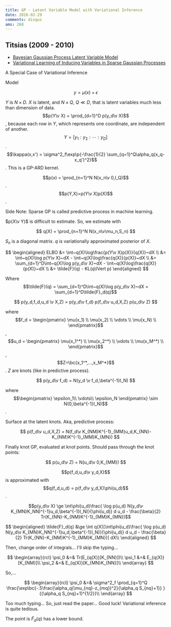 ```yaml
---
title: GP - Latent Variable Model with Variational Inference
date: 2016-02-29
comments: disqus
ams: 268
---
```


## Titsias (2009 - 2010)

- [Bayesian Gaussian Process Latent Variable Model][1]
- [Variational Learning of Inducing Variables in Sparse Gaussian Processes][2]

A Special Case of Variational Inference

Model

$$
  y = \mu(x) + \epsilon
$$

$Y$ is $N\times D$. $X$ is latent, and $N\times Q$, $Q \ll D$, that is latent variables much less than dimension of data. $$p(Y\v X) = \prod_{d=1}^D p(y_d\v X)$$, because each row in $Y$, which represents one coordinate, are independent of another. $$Y=[y_1:y_2:\cdots:y_D]$$. $$\kappa(x,x') = \sigma^2_f\exp\p{-\frac{1}{2} \sum_{q=1}^Q\alpha_q(x_q-x_q')^2}$$. This is a GP-ARD kernel.

$$p(x) = \prod_{n=1}^N N(x_n\v 0,I_Q)$$. $$p(Y,X)=p(Y\v X)p(X)$$.

Side Note: Sparse GP is called predictive process in machine learning.

$p(X\v Y)$ is difficult to estimate. So, we estimate with

$$
  q(X) = \prod_{n=1}^N N(x_n\v\mu_n,S_n)
$$

$S_n$ is a diagonal matrix. $q$ is variationally approximated posterior of $X$.

$$
\begin{aligned}
  ELBO &= \int~q(X)\log\frac{p(Y\v X)p(X)}{q(X)}~dX \\
  &= \int~q(X)\log p(Y\v X)~dX - \int~q(X)\log\frac{q(X)}{p(X)}~dX \\
  &= \sum_{d=1}^D\int~q(X)\log p(y_d\v X)~dX - \int~q(X)\log\frac{q(X)}{p(X)}~dX \\
  &= \tilde{F}(q) - KL(q\lVert p)
\end{aligned}
$$

Where $$\tilde{F}(q) = \sum_{d=1}^D\int~q(X)\log p(y_d\v X)~dX = \sum_{d=1}^D\tilde{F}_d(q)$$

$$
  p(y_d,f_d,u_d \v X,Z) = p(y_d\v f_d) p(f_d\v u_d,X,Z) p(u_d\v Z)
$$

where $$f_d = \begin{pmatrix}  \mu(x_1) \\ \mu(x_2) \\ \vdots \\ \mu(x_N) \\ \end{pmatrix}$$,
$$u_d = \begin{pmatrix}  \mu(x_1^*) \\ \mu(x_2^*) \\ \vdots \\ \mu(x_M^*) \\ \end{pmatrix}$$,
$$Z=\bc{x_1^*,...,x_M^*}$$. $Z$ are knots (like in predictive process).

$$
  p(y_d\v f_d) = N(y_d \v  f_d,\beta^{-1}I_N)
$$

where $$\begin{pmatrix} \epsilon_1\\ \vdots\\ \epsilon_N \end{pmatrix} \sim N(0,\beta^{-1}I_N)$$.

Surface at the latent knots. Aka, predictive process:

$$
  p(f_d\v u_d,X,Z) = N(f_d\v K_{NM}K^{-1}_{MM}u_d,K_{NN}-K_{NM}K^{-1}_{MM}K_{MN})
$$

Finally knot GP, evaluated at knot points. Should pass through the knot points:

$$
  p(u_d\v Z) = N(u_d\v 0,K_{MM})
$$

$$p(f_d,u_d\v y_d,X)$$ is approximated with $$q(f_d,u_d) = p(f_d\v y_d,X)\phi(u_d)$$.

$$p(y_d\v X) \ge \int\phi(u_d)\frac{ \log p(u_d) N(y_d\v K_{MN}K_NN)^{-1}u_d,\beta^{-1}I_N)}{\phi(u_d)} d u_d - \frac{\beta}{2} Tr(K_{NN}-K_{NM}K^{-1}_{MM}K_{MN})$$

$$
\begin{aligned}
  \tilde{F}_d(q) &\ge \int q(X)[\int\phi(u_d)\frac{ \log p(u_d) N(y_d\v K_{MN}K_NN)^{-1}u_d,\beta^{-1}I_N)}{\phi(u_d)} d u_d - \frac{\beta}{2} Tr(K_{NN}-K_{NM}K^{-1}_{MM}K_{MN})] dX\\
\end{aligned}
$$

Then, change order of integrals... I'll skip the typing...

$$
\begin{array}{rcl}
  \psi_0 &=& Tr(E_{q(X)}[K_{NN}])\\
  \psi_1 &=& E_{q(X)}[K_{NM}]\\
  \psi_2 &=& E_{q(X)}[K_{MN}K_{NN}]\\
\end{array}
$$

So,...

$$
\begin{array}{rcl}
  \psi_0 &=& \sigma^2_f \prod_{q=1}^Q \frac{\exp\bc{-.5\frac{\alpha_q(\mu_{nq}-z_{mq})^2}{\alpha_q S_{nq}+1}} }{(\alpha_q S_{nq}+1)^{1/2}}\\
\end{array}
$$

Too much typing... So, just read the paper... Good luck! Variational inference is quite tedious.

The point is $\tilde{F}_d(q)$ has a lower bound. 

[1]: http://proceedings.mlr.press/v9/titsias10a/titsias10a.pdf
[2]: http://proceedings.mlr.press/v5/titsias09a/titsias09a.pdf
